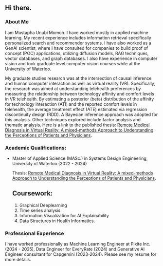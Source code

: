 ## Hi there.

### About Me
I am Mustapha Unubi Momoh. I have worked mostly in applied machine learning. My recent experience includes information retrieval specifically personalized search and recommender systems. I have also worked as a GenAI scientist, where I have consulted for companies to build proof of concept (POC) applications, utilizing diffusion models, RAG techniques, vector databases, and graph databases. I also have experience in computer vision and took graduate level computer vision courses while at the University of Waterloo.

My graduate studies research was at the intersection of causal inference and human computer interaction as well as virtual reality (VR). Specifically, the research was aimed at understanding telehealth preferences by measuring the relationship between technology affinity and comfort levels in VR telehealth. By estimating a posterior (beta) distribution of the affinity for technology interaction (ATI) and the reported comfort levels in telehealth, the average treatment effect (ATE) estimated via regression discontinuity design (RDD). A Bayesian inference approach was adopted for this analysis. Other techniques explored include factor analysis and thematic analysis. Here is a link to the published thesis: [Remote Medical Diagnosis in Virtual Reality: A mixed-methods Approach to Understanding the Perceptions of Patients and Physicians](https://uwspace.uwaterloo.ca/items/ed73fad6-81d0-447d-b3ac-153c3e103fba). 

### Academic Qualifications:
* Master of Applied Science (MASc.) in Systems Design Engineering, University of Waterloo (2022 - 2024)

  Thesis: [Remote Medical Diagnosis in Virtual Reality: A mixed-methods Approach to Understanding the Perceptions of Patients and Physicians](https://uwspace.uwaterloo.ca/items/ed73fad6-81d0-447d-b3ac-153c3e103fba). 

  ## Coursework:
  1. Graphical Deeplearning
  2. Time series analysis
  3. Information Visualization for AI Explainability
  4. Data Structures in Health Informatics.
  
### Professional Experience
I have worked professionally as Machine Learning Engineer at Pixite Inc. (2024 - 2025), Data Engineer for EveryRate (2024) and Generative AI Engineer consultant for Capgemini (2023-2024). Please see my resume for more details.


